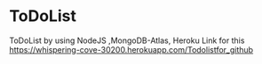 # ToDoList
ToDoList by using NodeJS ,MongoDB-Atlas, Heroku 
Link for this https://whispering-cove-30200.herokuapp.com/Todolistfor_github
